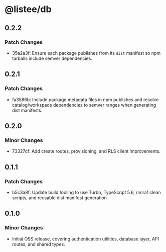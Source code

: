 # @listee/db

## 0.2.2

### Patch Changes

- 35a2a3f: Ensure each package publishes from its `dist` manifest so npm tarballs include semver dependencies.

## 0.2.1

### Patch Changes

- fa3586b: Include package metadata files in npm publishes and resolve catalog/workspace dependencies to semver ranges when generating dist manifests.

## 0.2.0

### Minor Changes

- 73327cf: Add create routes, provisioning, and RLS client improvements.

## 0.1.1

### Patch Changes

- b5c3a8f: Update build tooling to use Turbo, TypeScript 5.6, rimraf clean scripts, and reusable dist manifest generation

## 0.1.0

### Minor Changes

- Initial OSS release, covering authentication utilities, database layer, API routes, and shared types.
